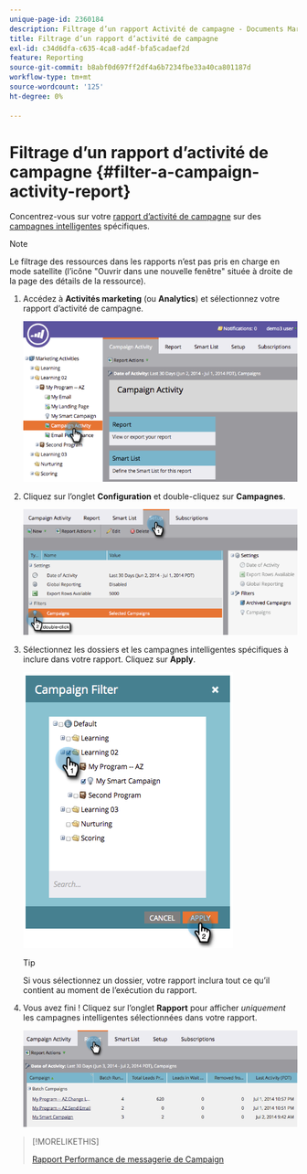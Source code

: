 ```yaml
---
unique-page-id: 2360184
description: Filtrage d’un rapport Activité de campagne - Documents Marketo - Documentation du produit
title: Filtrage d’un rapport d’activité de campagne
exl-id: c34d6dfa-c635-4ca8-ad4f-bfa5cadaef2d
feature: Reporting
source-git-commit: b8abf0d697ff2df4a6b7234fbe33a40ca801187d
workflow-type: tm+mt
source-wordcount: '125'
ht-degree: 0%

---
```


# Filtrage d’un rapport d’activité de campagne {#filter-a-campaign-activity-report}

Concentrez-vous sur votre [rapport d’activité de campagne](/help/marketo/product-docs/reporting/basic-reporting/report-types/campaign-activity-report.md) sur des [campagnes intelligentes](/help/marketo/product-docs/core-marketo-concepts/smart-campaigns/creating-a-smart-campaign/understanding-batch-and-trigger-smart-campaigns.md) spécifiques.

>[!NOTE]
>
>Le filtrage des ressources dans les rapports n’est pas pris en charge en mode satellite (l’icône &quot;Ouvrir dans une nouvelle fenêtre&quot; située à droite de la page des détails de la ressource).

1. Accédez à **Activités marketing** (ou **Analytics**) et sélectionnez votre rapport d’activité de campagne.

   ![](assets/filter-a-campaign-activity-report-1.png)

1. Cliquez sur l’onglet **Configuration** et double-cliquez sur **Campagnes**.

   ![](assets/filter-a-campaign-activity-report-2.png)

1. Sélectionnez les dossiers et les campagnes intelligentes spécifiques à inclure dans votre rapport. Cliquez sur **Apply**.

   ![](assets/filter-a-campaign-activity-report-3.png)

   >[!TIP]
   >
   >Si vous sélectionnez un dossier, votre rapport inclura tout ce qu’il contient au moment de l’exécution du rapport.

1. Vous avez fini ! Cliquez sur l’onglet **Rapport** pour afficher _uniquement_ les campagnes intelligentes sélectionnées dans votre rapport.

   ![](assets/filter-a-campaign-activity-report-4.png)

>[!MORELIKETHIS]
>
>[Rapport Performance de messagerie de Campaign](/help/marketo/product-docs/reporting/basic-reporting/report-types/campaign-email-performance-report.md)
